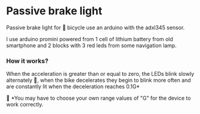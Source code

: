 # Passive brake light  

Passive brake light for :bicyclist: bicycle use an arduino with the adxl345 sensor.  

I use arduino promini powered from 1 cell of lithium battery from old smartphone and 2 blocks with 3 red leds from some navigation lamp.  

### How it works?
When the acceleration is greater than or equal to zero, the LEDs blink slowly alternately :rotating_light:, when the bike decelerates they begin to blink more often and are constantly lit when the deceleration reaches 0.1G*

:triangular_flag_on_post: *You may have to choose your own range values of "G" for the device to work correctly.
